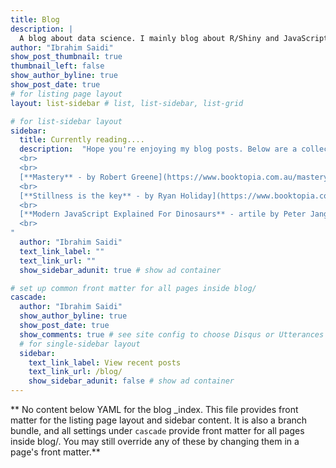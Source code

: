 ```yaml
---
title: Blog
description: |
  A blog about data science. I mainly blog about R/Shiny and JavaScript
author: "Ibrahim Saidi"
show_post_thumbnail: true
thumbnail_left: false
show_author_byline: true
show_post_date: true
# for listing page layout
layout: list-sidebar # list, list-sidebar, list-grid

# for list-sidebar layout
sidebar: 
  title: Currently reading....
  description:  "Hope you're enjoying my blog posts. Below are a collection of books and articles I'm currently reading:
  <br>
  <br>
  [**Mastery** - by Robert Greene](https://www.booktopia.com.au/mastery-robert-greene/book/9781781250914.html)
  <br>
  [**Stillness is the key** - by Ryan Holiday](https://www.booktopia.com.au/stillness-is-the-key-ryan-holiday/book/9781788162067.html)
  <br>
  [**Modern JavaScript Explained For Dinosaurs** - artile by Peter Jang ](https://medium.com/the-node-js-collection/modern-javascript-explained-for-dinosaurs-f695e9747b70)
  <br>
"
  author: "Ibrahim Saidi"
  text_link_label: ""
  text_link_url: ""
  show_sidebar_adunit: true # show ad container

# set up common front matter for all pages inside blog/
cascade:
  author: "Ibrahim Saidi"
  show_author_byline: true
  show_post_date: true
  show_comments: true # see site config to choose Disqus or Utterances
  # for single-sidebar layout
  sidebar:
    text_link_label: View recent posts
    text_link_url: /blog/
    show_sidebar_adunit: false # show ad container
---
```


** No content below YAML for the blog _index. This file provides front matter for the listing page layout and sidebar content. It is also a branch bundle, and all settings under `cascade` provide front matter for all pages inside blog/. You may still override any of these by changing them in a page's front matter.**
